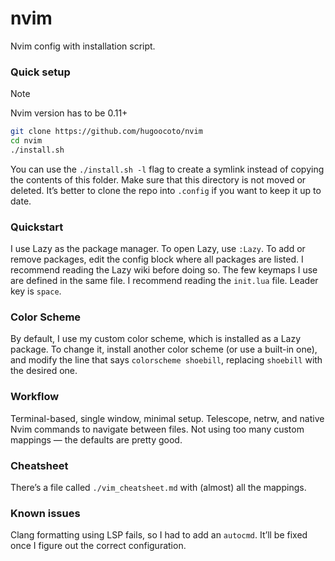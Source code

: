 # nvim

Nvim config with installation script.

### Quick setup

> [!NOTE] 
> Nvim version has to be 0.11+

```sh 
git clone https://github.com/hugoocoto/nvim 
cd nvim 
./install.sh 
```

You can use the `./install.sh -l` flag to create a symlink instead of copying
the contents of this folder. Make sure that this directory is not moved or
deleted. It’s better to clone the repo into `.config` if you want to keep it
up to date.

### Quickstart

I use Lazy as the package manager. To open Lazy, use `:Lazy`. To add or remove
packages, edit the config block where all packages are listed. I recommend
reading the Lazy wiki before doing so. The few keymaps I use are defined in
the same file. I recommend reading the `init.lua` file. Leader key is `space`.

### Color Scheme

By default, I use my custom color scheme, which is installed as a Lazy
package. To change it, install another color scheme (or use a built-in one),
and modify the line that says `colorscheme shoebill`, replacing `shoebill`
with the desired one.

### Workflow

Terminal-based, single window, minimal setup. Telescope, netrw, and native
Nvim commands to navigate between files. Not using too many custom mappings —
the defaults are pretty good.

### Cheatsheet

There’s a file called `./vim_cheatsheet.md` with (almost) all the mappings.

### Known issues

Clang formatting using LSP fails, so I had to add an `autocmd`. It’ll be fixed
once I figure out the correct configuration.
